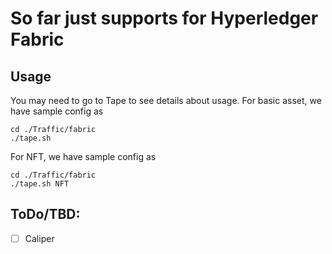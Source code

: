# So far just supports for Hyperledger Fabric

## Usage
You may need to go to Tape to see details about usage.
For basic asset, we have sample config as
```shell
cd ./Traffic/fabric
./tape.sh
```
For NFT, we have sample config as
```shell
cd ./Traffic/fabric
./tape.sh NFT
```

## ToDo/TBD:
- [ ] Caliper